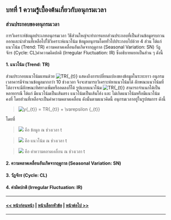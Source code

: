 ## บทที่ 1 ความรู้เบื้องต้นเกี่ยวกับอนุกรมเวลา
### ส่วนประกอบของอนุกรมเวลา
การวิเคราะห์ข้อมูลประเภทอนุกรมเวลา วิธีส่วนใหญ่จะทำการแยกส่วนประกอบที่เป็นส่วนข้อมูลรบกวนออกและนำส่วนที่เหลือไปใช้วิเคราะห์แนวโน้ม ข้อมูลอนุกรมโดยทั่วไปประกอบไปด้วย 4 ส่วน ได้แก่ แนวโน้ม (Trend: TR) ความคลาดเคลื่อนอันเกิดจากฤดูกาล (Seasonal Variation: SN) วัฎจักร (Cycle: CL)ค่าความผิดปกติ (Irregular Fluctuation: IR) ซึ่งอธิบายแยกเป็นส่วน ๆ ดังนี้

#### 1.	แนวโน้ม (Trend: TR)

ส่วนประกอบแนวโน้มแทนด้วย <img src="https://latex.codecogs.com/gif.latex?TR{_{t}}" title="TR{_{t}}" /> แสดงถึงการเปลี่ยนแปลงของข้อมูลในระยะยาว อนุกรมเวลาควรมีจำนวนข้อมูลมากกว่า 10 ช่วงเวลา จึงจะสามารถวิเคราะห์หาแนวโน้มได้ ลักษณะแนวโน้มที่ได้อาจจะมีลักษณะทิศทางเพิ่มหรือลดลงก็ได้ รูปแบบแนวโน้ม  <img src="https://latex.codecogs.com/gif.latex?TR{_{t}}" title="TR{_{t}}" /> สามารถจำแนกได้เป็นหลายกรณี ได้แก่ มีแนวโน้มเป็นเส้นตรง แนวโน้มเป็นเส้นโค้ง และ ไม่เกิดแนวโน้มหรือมีแนวโน้มคงที่ โดยส่วนที่เหลือจะเป็นค่าความคลาดเคลื่อน ดังนั้นตามแนวคิดนี้ อนุกรมเวลาอยู่ในรูปสมการ ดังนี้



> <img src="https://latex.codecogs.com/gif.latex?y{_{t}}&space;=&space;TR{_{t}}&space;&plus;&space;\varepsilon&space;{_{t}}" title="y{_{t}} = TR{_{t}} + \varepsilon {_{t}}" />


โดยที่

> <img src="https://latex.codecogs.com/gif.latex?y{_{t}}" /> คือ ข้อมูล ณ ช่วงเวลา t

> <img src="https://latex.codecogs.com/gif.latex?TR{_{t}}" /> คือ แนวโน้ม ณ ช่วงเวลา t

> <img src="https://latex.codecogs.com/gif.latex?&space;\varepsilon&space;{_{t}}" /> คือ ค่าความคลาดเคลื่อน ณ ช่วงเวลา t

#### 2.	ความคลาดเคลื่อนอันเกิดจากฤดูกาล (Seasonal Variation: SN)
#### 3.	วัฎจักร (Cycle: CL)
#### 4.	ค่าผิดปกติ (Irregular Fluctuation: IR)

---
#### [<< หน้าก่อนหน้า](0101.md) | [หน้าเลือกหัวข้อ](README.md) | [หน้าต่อไป >>](0103.md)
---
